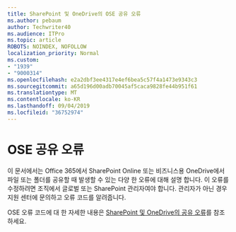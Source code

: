 ```yaml
---
title: SharePoint 및 OneDrive의 OSE 공유 오류
ms.author: pebaum
author: Techwriter40
ms.audience: ITPro
ms.topic: article
ROBOTS: NOINDEX, NOFOLLOW
localization_priority: Normal
ms.custom:
- "1939"
- "9000314"
ms.openlocfilehash: e2a2dbf3ee4317e4ef6bea5c57f4a1473e9343c3
ms.sourcegitcommit: a65d196d00adb70045af5caca9828fe44b951f61
ms.translationtype: MT
ms.contentlocale: ko-KR
ms.lasthandoff: 09/04/2019
ms.locfileid: "36752974"
---
```

# <a name="ose-sharing-errors"></a>OSE 공유 오류

이 문서에서는 Office 365에서 SharePoint Online 또는 비즈니스용 OneDrive에서 파일 또는 폴더를 공유할 때 발생할 수 있는 다양 한 오류에 대해 설명 합니다. 이 오류를 수정하려면 조직에서 글로벌 또는 SharePoint 관리자여야 합니다. 관리자가 아닌 경우 지원 센터에 문의하고 오류 코드를 알려줍니다.

OSE 오류 코드에 대 한 자세한 내용은 [SharePoint 및 OneDrive의 공유 오류](https://docs.microsoft.com/sharepoint/sharepoint-onedrive-error-message)를 참조 하세요.
